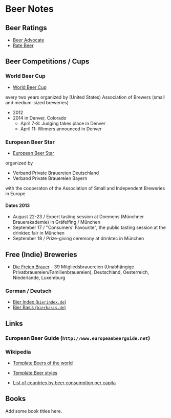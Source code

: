 # Beer Notes

## Beer Ratings

- [Beer Advocate](http://beeradvocate.com)
- [Rate Beer](http://ratebeer.com)

## Beer Competitions / Cups

###  World Beer Cup

- [World Beer Cup](http://www.worldbeercup.org)

every two years organized by (United States) Association of Brewers (small and medium-sized breweries) 

- 2012
- 2014 in Denver, Colorado
  - April 7-8: Judging takes place in Denver
  - April 11: Winners announced in Denver

###  European Beer Star

- [European Beer Star](http://european-beer-star.com)

organized by
- Verband Private Brauereien Deutschland
- Verband Private Brauereien Bayern

with the cooperaton of the Association of Small and Independent Breweries in Europe

#### Dates 2013

- August 22-23 / Expert tasting session at Doemens (Münchner Brauerakademie) in Gräfelfing / München
- September 17 / "Consumers' Favourite", the public tasting session at the drinktec fair in München
- September 18 / Prize-giving ceremony at drinktec in München



## Free (Indie) Breweries

- [Die Freien Brauer](http://www.die-freien-brauer.com) - 39 Mitgliedsbrauereien (Unabhängige Privatbrauereien/Familienbrauereien),
    Deutschland, Oesterreich, Niederlande, Luxemburg



### German / Deutsch

- [Bier Index (`bierindex.de`)](http://bierindex.de)
- [Bier Basis (`bierbasis.de`)](http://www.bierbasis.de)



## Links

### European Beer Guide (`http://www.europeanbeerguide.net`)


### Wikipedia

- [Template:Beers of the world](http://en.wikipedia.org/wiki/Template:Beers_of_the_world)
- [Template:Beer styles](http://en.wikipedia.org/wiki/Template:Beer_styles)

- [List of countries by beer consumption per capita](http://en.wikipedia.org/wiki/List_of_countries_by_beer_consumption_per_capita)


## Books

Add some book titles here.
